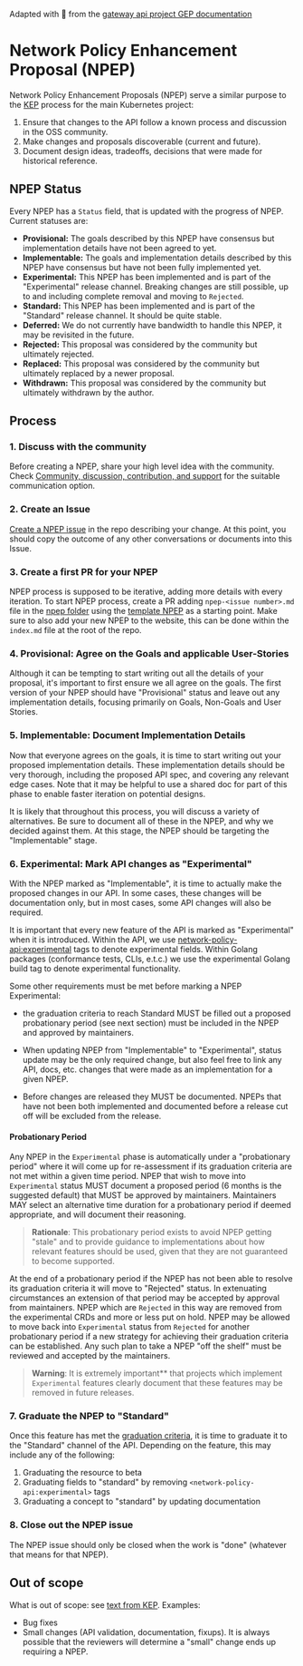 Adapted with :blue_heart: from the [gateway api project GEP documentation](https://gateway-api.sigs.k8s.io/)

# Network Policy Enhancement Proposal (NPEP)

Network Policy Enhancement Proposals (NPEP) serve a similar purpose to the [KEP][kep]
process for the main Kubernetes project:

1. Ensure that changes to the API follow a known process and discussion
   in the OSS community.
2. Make changes and proposals discoverable (current and future).
3. Document design ideas, tradeoffs, decisions that were made for
   historical reference.

## NPEP Status

Every NPEP has a `Status` field, that is updated with the progress of NPEP.
Current statuses are:

* **Provisional:** The goals described by this NPEP have consensus but
  implementation details have not been agreed to yet.
* **Implementable:** The goals and implementation details described by this NPEP
  have consensus but have not been fully implemented yet.
* **Experimental:** This NPEP has been implemented and is part of the
  "Experimental" release channel. Breaking changes are still possible, up to
  and including complete removal and moving to `Rejected`.
* **Standard:** This NPEP has been implemented and is part of the
  "Standard" release channel. It should be quite stable.
* **Deferred:** We do not currently have bandwidth to handle this NPEP, it
  may be revisited in the future.
* **Rejected:** This proposal was considered by the community but ultimately
  rejected.
* **Replaced:** This proposal was considered by the community but ultimately
  replaced by a newer proposal.
* **Withdrawn:** This proposal was considered by the community but ultimately
  withdrawn by the author.

## Process

### 1. Discuss with the community

Before creating a NPEP, share your high level idea with the community. Check
[Community, discussion, contribution, and support](/#community-discussion-contribution-and-support)
for the suitable communication option.

### 2. Create an Issue

[Create a NPEP issue](https://github.com/kubernetes-sigs/network-policy-api/issues/new?assignees=&labels=kind%2Fenhancement&projects=&template=enhancement-proposal.md&title=%5BENHANCEMENT%5D)
in the repo describing your change.
At this point, you should copy the outcome of any other conversations or documents
into this Issue.

### 3. Create a first PR for your NPEP

NPEP process is supposed to be iterative, adding more details with every iteration.
To start NPEP process, create a PR adding `npep-<issue number>.md` file in the
[npep folder](https://github.com/kubernetes-sigs/network-policy-api/tree/master/npep)
using the [template NPEP](https://github.com/kubernetes-sigs/network-policy-api/blob/master/npep/npep-95.md) as a
starting point. Make sure to also add your new NPEP to the website, this can be done within
the `index.md` file at the root of the repo.

### 4. Provisional: Agree on the Goals and applicable User-Stories

Although it can be tempting to start writing out all the details of your
proposal, it's important to first ensure we all agree on the goals. The first
version of your NPEP should have "Provisional" status and leave out any implementation details,
focusing primarily on Goals, Non-Goals and User Stories.

### 5. Implementable: Document Implementation Details

Now that everyone agrees on the goals, it is time to start writing out your
proposed implementation details. These implementation details should be very
thorough, including the proposed API spec, and covering any relevant edge cases.
Note that it may be helpful to use a shared doc for part of this phase to enable
faster iteration on potential designs.

It is likely that throughout this process, you will discuss a variety of
alternatives. Be sure to document all of these in the NPEP, and why we decided
against them. At this stage, the NPEP should be targeting the "Implementable" stage.

### 6. Experimental: Mark API changes as "Experimental"

With the NPEP marked as "Implementable", it is time to actually make the proposed changes in our API.
In some cases, these changes will be documentation
only, but in most cases, some API changes will also be required.

It is important that every new feature of the API is marked as "Experimental" when it is introduced. Within the API, we
use <network-policy-api:experimental> tags to denote experimental fields. Within Golang packages (conformance tests,
CLIs, e.t.c.) we use the experimental Golang build tag to denote experimental functionality.

Some other requirements must be met before marking a NPEP Experimental:

* the graduation criteria to reach Standard MUST be filled out
a proposed probationary period (see next section) must be included in the NPEP and approved by maintainers.

* When updating NPEP from "Implementable" to "Experimental", status update may be the
only required change, but also feel free to link any API, docs, etc. changes that
were made as an implementation for a given NPEP.

* Before changes are released they MUST be documented. NPEPs that have not been
both implemented and documented before a release cut off will be excluded from
the release.

#### Probationary Period

Any NPEP in the `Experimental` phase is automatically under a "probationary
period" where it will come up for re-assessment if its graduation criteria are
not met within a given time period. NPEP that wish to move into `Experimental`
status MUST document a proposed period (6 months is the suggested default) that
MUST be approved by maintainers. Maintainers MAY select an alternative time
duration for a probationary period if deemed appropriate, and will document
their reasoning.

> **Rationale**: This probationary period exists to avoid NPEP getting "stale"
> and to provide guidance to implementations about how relevant features should
> be used, given that they are not guaranteed to become supported.

At the end of a probationary period if the NPEP has not been able to resolve
its graduation criteria it will move to "Rejected" status. In extenuating
circumstances an extension of that period may be accepted by approval from
maintainers. NPEP which are `Rejected` in this way are removed from the
experimental CRDs and more or less put on hold. NPEP may be allowed to move back
into `Experimental` status from `Rejected` for another probationary period if a
new strategy for achieving their graduation criteria can be established. Any
such plan to take a NPEP "off the shelf" must be reviewed and accepted by the
maintainers.

> **Warning**: It is extremely important** that projects which implement
> `Experimental` features clearly document that these features may be removed in
> future releases.

### 7. Graduate the NPEP to "Standard"

Once this feature has met the [graduation criteria](/versioning/#graduation-criteria), it is
time to graduate it to the "Standard" channel of the API. Depending on the feature, this may include
any of the following:

1. Graduating the resource to beta
2. Graduating fields to "standard" by removing `<network-policy-api:experimental>` tags
3. Graduating a concept to "standard" by updating documentation

### 8. Close out the NPEP issue

The NPEP issue should only be closed when the work is "done" (whatever
that means for that NPEP).

## Out of scope

What is out of scope: see [text from KEP][kep-when-to-use]. Examples:

* Bug fixes
* Small changes (API validation, documentation, fixups). It is always
  possible that the reviewers will determine a "small" change ends up
  requiring a NPEP.

[kep]: https://github.com/kubernetes/enhancements
[kep-when-to-use]: https://github.com/kubernetes/enhancements/tree/master/keps#do-i-have-to-use-the-kep-process
